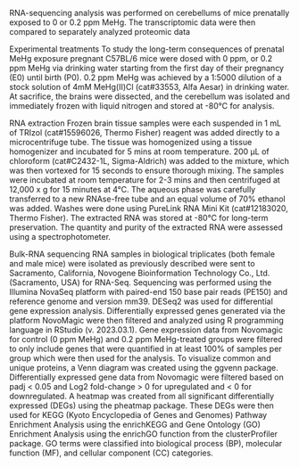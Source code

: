 RNA-sequencing analysis was performed on cerebellums of mice prenatally exposed to 0 or 0.2 ppm MeHg. The transcriptomic data were then compared to separately analyzed proteomic data

Experimental treatments
To study the long-term consequences of prenatal MeHg exposure pregnant C57BL/6 mice were dosed with 0 ppm, or 0.2 ppm MeHg via drinking water starting from the first day of their pregnancy (E0) until birth (P0). 0.2 ppm MeHg was achieved by a 1:5000 dilution of a stock solution of 4mM MeHg(II)Cl (cat#33553, Alfa Aesar) in drinking water. At sacrifice, the brains were dissected, and the cerebellum was isolated and immediately frozen with liquid nitrogen and stored at -80°C for analysis. 

RNA extraction
Frozen brain tissue samples were each suspended in 1 mL of TRIzol (cat#15596026, Thermo Fisher) reagent was added directly to a microcentrifuge tube. The tissue was homogenized using a tissue homogenizer and incubated for 5 mins at room temperature. 200 μL of chloroform (cat#C2432-1L, Sigma-Aldrich) was added to the mixture, which was then vortexed for 15 seconds to ensure thorough mixing. The samples were incubated at room temperature for 2-3 mins and then centrifuged at 12,000 x g for 15 minutes at 4°C. The aqueous phase was carefully transferred to a new RNAse-free tube and an equal volume of 70% ethanol was added. Washes were done using PureLink RNA Mini Kit (cat#12183020, Thermo Fisher). The extracted RNA was stored at -80°C for long-term preservation. The quantity and purity of the extracted RNA were assessed using a spectrophotometer. 

Bulk-RNA sequencing
RNA samples in biological triplicates (both female and male mice) were isolated as previously described were sent to Sacramento, California, Novogene Bioinformation Technology Co., Ltd. (Sacramento, USA) for RNA-Seq. Sequencing was performed using the Illumina NovaSeq platform with paired-end 150 base pair reads (PE150) and reference genome and version mm39. DESeq2 was used for differential gene expression analysis. Differentially expressed genes generated via the platform NovoMagic were then filtered and analyzed using R programming language in RStudio (v. 2023.03.1). Gene expression data from Novomagic for control (0 ppm MeHg) and 0.2 ppm MeHg-treated groups were filtered to only include genes that were quantified in at least 100% of samples per group which were then used for the analysis. To visualize common and unique proteins, a Venn diagram was created using the ggvenn package. Differentially expressed gene data from Novomagic were filtered based on padj < 0.05 and Log2 fold-change > 0 for upregulated and < 0 for downregulated. A heatmap was created from all significant differentially expressed (DEGs) using the pheatmap package. These DEGs were then used for KEGG (Kyoto Encyclopedia of Genes and Genomes) Pathway Enrichment Analysis using the enrichKEGG and Gene Ontology (GO) Enrichment Analysis using the enrichGO function from the clusterProfiler package. GO terms were classified into biological process (BP), molecular function (MF), and cellular component (CC) categories.

